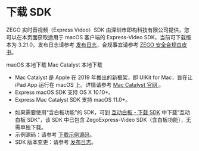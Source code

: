 # 下载 SDK

ZEGO 实时音视频（Express Video）SDK 由深圳市即构科技有限公司提供，您可以在本页面获取适用于 macOS 客户端的 Express-Video SDK，当前可下载版本为 3.21.0，发布日志请参考 [发布日志](https://doc-zh.zego.im/article/12543)，合规事宜请参考 [ZEGO 安全合规白皮书](/policies-and-agreements/zego-security-and-compliance-white-paper)。

<Card title="Express-Video SDK v3.21.0" href="https://artifact-sdk.zego.im/rtc/ZegoExpressVideo/mac/ZegoExpressVideo-mac-shared-objc.zip">
macOS 本地下载
</Card>
<Card title="Express-Video SDK v3.21.0" href="https://artifact-sdk.zego.im/rtc/ZegoExpressVideo/ios/ZegoExpressVideo-ios-shared-objc.zip">
Mac Catalyst 本地下载
</Card>

- Mac Catalyst 是 Apple 在 2019 年推出的新框架，即 UIKit for Mac，旨在让 iPad App 运行在 macOS 上。详情请参考 [Mac Catalyst 官网 ](https://developer.apple.com/mac-catalyst)。
- Express macOS SDK 支持 OS X 10.10+。
- Express Mac Catalyst SDK 支持 macOS 11.0+。

<Note title="说明">


- 如果需要使用“含白板功能”的 SDK，可到 [互动白板 - 下载 SDK](https://doc-zh.zego.im/article/6213) 中下载“互动白板 SDK”，该 SDK 中已包含 ZegoExpress-Video SDK（含白板功能），无需单独下载。
- 示例源码：请参考 [下载示例源码](https://doc-zh.zego.im/article/6814)。
- SDK 版本变更：请参考 [发布日志](https://doc-zh.zego.im/article/12543)。
</Note>

